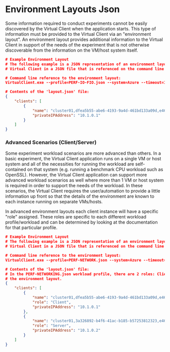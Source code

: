 ﻿---
id: environment-layout
sidebar_position: 2
---

# Environment Layouts Json
Some information required to conduct experiments cannot be easily discovered by the Virtual Client when the application starts. This type of
information must be provided to the Virtual Client via an "environment layout". An environment layout provides additional information
to the Virtual Client in support of the needs of the experiment that is not otherwise discoverable from the information on the VM/host system
itself.

``` json
# Example Environment Layout
# The following example is a JSON representation of an environment layout. Environment layouts are supplied to the 
# Virtual Client in a JSON file that is referenced on the command line.

# Command line reference to the environment layout:
VirtualClient.exe --profile=PERF-IO-FIO.json --system=Azure --timeout=1440 --layoutPath="C:\any\path\to\layout.json"

# Contents of the 'layout.json' file:
{
    "clients": [
        {
            "name": "cluster01,dfea5b55-abe6-4193-9a4d-461bd133a09d,e46ae74e-0",
            "privateIPAddress": "10.1.0.1"
        }
    ]
}
```

### Advanced Scenarios (Client/Server)
Some experiment workload scenarios are more advanced than others. In a basic experiment, the Virtual Client application runs on a
single VM or host system and all of the necessities for running the workload are self-contained on that system (e.g. running a 
benchmark CPU workload such as OpenSSL). However, the Virtual Client application can support more advanced workload scenarios as
well where more than 1 VM or host system is required in order to support the needs of the workload. In these scenarios, the Virtual
Client requires the user/automation to provide a little information up front so that the details of the environment are known to each 
instance running on separate VMs/hosts.

In advanced environment layouts each client instance will have a specific "role" assigned. These roles are specific to each different
workload profile/workload and can be determined by looking at the documentation for that particular profile.

``` json
# Example Environment Layout
# The following example is a JSON representation of an environment layout. Environment layouts are supplied to the 
# Virtual Client in a JSON file that is referenced on the command line.

# Command line reference to the environment layout:
VirtualClient.exe --profile=PERF-NETWORK.json --system=Azure --timeout=1440 --layoutPath="C:\any\path\to\layout.json"

# Contents of the 'layout.json' file:
# In the PERF-NETWORKING.json workload profile, there are 2 roles: Client and Server. They must be named exactly that in
# the environment layout.
{
    "clients": [
        {
            "name": "cluster01,dfea5b55-abe6-4193-9a4d-461bd133a09d,e46ae74e-0",
            "role": "Client",
            "privateIPAddress": "10.1.0.1"
        },
        {
            "name": "cluster01,3a326892-b4f6-41ac-b185-b57253812323,e46ae74e-1",
            "role": "Server",
            "privateIPAddress": "10.1.0.2"
        }
    ]
}
```
